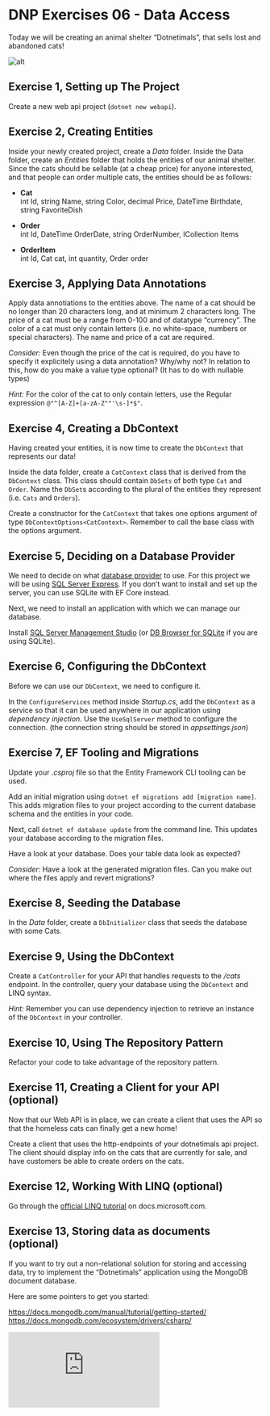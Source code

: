 # DNP Exercises 06 - Data Access

Today we will be creating an animal shelter “Dotnetimals”, that sells lost and abandoned cats!

![alt](https://snowyswan.com/wp-content/uploads/2016/02/free-kittens-in-the-box.jpg)


## Exercise 1, Setting up The Project

Create a new web api project (`dotnet new webapi`).


## Exercise 2, Creating Entities

Inside your newly created project, create a *Data* folder. Inside the Data folder, create an *Entities* folder that holds the entities of our animal shelter. Since the cats should be sellable (at a cheap price) for anyone interested, and that people can order multiple cats, the entities should be as follows:

* **Cat**  
int Id, string Name, string Color, decimal Price, DateTime Birthdate, string FavoriteDish

* **Order**  
int Id, DateTime OrderDate, string OrderNumber, ICollection<OrderItem> Items

* **OrderItem**  
int Id, Cat cat, int quantity, Order order


## Exercise 3, Applying Data Annotations

Apply data annotiations to the entities above. The name of a cat should be no longer than 20 characters long, and at minimum 2 characters long. The price of a cat must be a range from 0-100 and of datatype “currency”. The color of a cat must only contain letters (i.e. no white-space, numbers or special characters). The name and price of a cat are required.

*Consider:* Even though the price of the cat is required, do you have to specify it explicitely using a data annotation? Why/why not? In relation to this, how do you make a value type optional? (It has to do with nullable types)

*Hint:* For the color of the cat to only contain letters, use the Regular expression `@"^[A-Z]+[a-zA-Z""'\s-]*$"`.


## Exercise 4, Creating a DbContext

Having created your entities, it is now time to create the `DbContext` that represents our data!

Inside the data folder, create a `CatContext` class that is derived from the `DbContext` class.
This class should contain `DbSets` of both type `Cat` and `Order`. Name the `DbSet`s according to the plural of the entities they represent (i.e. `Cats` and `Orders`).

Create a constructor for the `CatContext` that takes one options argument of type `DbContextOptions<CatContext>`. Remember to call the base class with the options argument.


## Exercise 5, Deciding on a Database Provider

We need to decide on what [database provider](https://docs.microsoft.com/en-us/ef/core/providers/) to use. For this project we will be using [SQL Server Express](https://www.microsoft.com/en-us/sql-server/sql-server-editions-express). If you don’t want to install and set up the server, you can use SQLite with EF Core instead.

Next, we need to install an application with which we can manage our database.

Install [SQL Server Management Studio](https://docs.microsoft.com/en-us/sql/ssms/download-sql-server-management-studio-ssms) (or [DB Browser for SQLite](http://sqlitebrowser.org/) if you are using SQLite).


## Exercise 6, Configuring the DbContext

Before we can use our `DbContext`, we need to configure it.

In the `ConfigureServices` method inside *Startup.cs*, add the `DbContext` as a service so that it can be used anywhere in our application using *dependency injection*. Use the `UseSqlServer` method to configure the connection. (the connection string should be stored in *appsettings.json*)


## Exercise 7, EF Tooling and Migrations

Update your *.csproj* file so that the Entity Framework CLI tooling can be used.

Add an initial migration using `dotnet ef migrations add [migration name]`. This adds migration files to your project according to the current database schema and the entities in your code.

Next, call `dotnet ef database update` from the command line. This updates your database according to the migration files.

Have a look at your database. Does your table data look as expected?

*Consider:* Have a look at the generated migration files. Can you make out where the files apply and revert migrations?


## Exercise 8, Seeding the Database

In the *Data* folder, create a `DbInitializer` class that seeds the database with some Cats.


## Exercise 9, Using the DbContext

Create a `CatController` for your API that handles requests to the */cats* endpoint. In the controller, query your database using the `DbContext` and LINQ syntax.

*Hint:* Remember you can use dependency injection to retrieve an instance of the `DbContext` in your controller.


## Exercise 10, Using The Repository Pattern

Refactor your code to take advantage of the repository pattern.


## Exercise 11, Creating a Client for your API (optional)

Now that our Web API is in place, we can create a client that uses the API so that the homeless cats can finally get a new home!

Create a client that uses the http-endpoints of your dotnetimals api project. The client should display info on the cats that are currently for sale, and have customers be able to create orders on the cats.


## Exercise 12, Working With LINQ (optional)

Go through the [official LINQ tutorial](https://docs.microsoft.com/en-us/dotnet/csharp/tutorials/working-with-linq) on docs.microsoft.com.


## Exercise 13, Storing data as documents (optional)

If you want to try out a non-relational solution for storing and accessing data, try to implement the “Dotnetimals” application using the MongoDB document database.

Here are some pointers to get you started:

https://docs.mongodb.com/manual/tutorial/getting-started/
https://docs.mongodb.com/ecosystem/drivers/csharp/


![alt](https://img-s-msn-com.akamaized.net/tenant/amp/entityid/BBKI9xd.img?h=416&w=624&m=6&q=60&u=t&o=f&l=f&x=2173&y=1262)